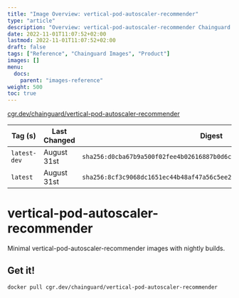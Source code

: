 ```yaml
---
title: "Image Overview: vertical-pod-autoscaler-recommender"
type: "article"
description: "Overview: vertical-pod-autoscaler-recommender Chainguard Image"
date: 2022-11-01T11:07:52+02:00
lastmod: 2022-11-01T11:07:52+02:00
draft: false
tags: ["Reference", "Chainguard Images", "Product"]
images: []
menu:
  docs:
    parent: "images-reference"
weight: 500
toc: true
---
```


[cgr.dev/chainguard/vertical-pod-autoscaler-recommender](https://github.com/chainguard-images/images/tree/main/images/vertical-pod-autoscaler-recommender)

| Tag (s)       | Last Changed | Digest                                                                    |
|---------------|--------------|---------------------------------------------------------------------------|
|  `latest-dev` | August 31st  | `sha256:d0cba67b9a500f02fee4b02616887b0d6cbca4a8ff7657234702f315d0123553` |
|  `latest`     | August 31st  | `sha256:8cf3c9068dc1651ec44b48af47a56c5ee28382a6ae0ea3e9fb82d33d3e16938f` |

# vertical-pod-autoscaler-recommender

Minimal vertical-pod-autoscaler-recommender images with nightly builds.

## Get it!

```shell
docker pull cgr.dev/chainguard/vertical-pod-autoscaler-recommender
```
